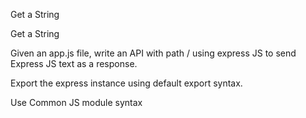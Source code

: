 Get a String

Get a String

Given an app.js file, write an API with path / using express JS to send Express JS text as a response.

Export the express instance using default export syntax.

Use Common JS module syntax